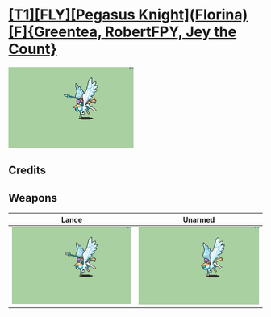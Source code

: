 # [\[T1\]\[FLY\]\[Pegasus Knight\]\(Florina\)\[F\]{Greentea, RobertFPY, Jey the Count}](./%5BT1%5D%5BFLY%5D%5BPegasus%20Knight%5D(Florina)%5BF%5D%7BGreentea,%20RobertFPY,%20Jey%20the%20Count%7D)

<img src="./2.%20Lance/Lance_000.png" alt="[T1][FLY][Pegasus Knight](Florina)[F]{Greentea, RobertFPY, Jey the Count} standing" />

## Credits



## Weapons


|Lance |Unarmed |
|  :---: | :---: |
| <img alt="Lance animation" src="./2.%20Lance/Lance.gif" /> | <img alt="Unarmed animation" src="./8.%20Unarmed/Unarmed.gif" /> |
